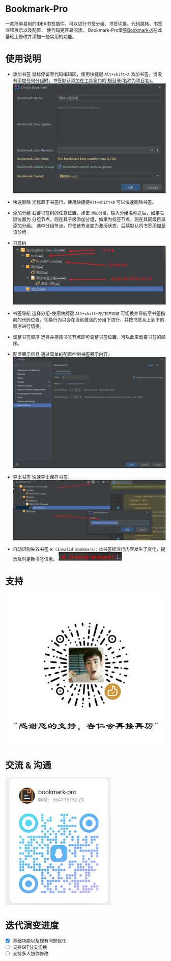 # Bookmark-Pro

一款简单易用的IDEA书签插件。可以进行书签分组、书签切换、代码跳转、书签注释展示以及配置， 使代码更容易阅读。
Bookmark-Pro借鉴[Bookmark-X](https://plugins.jetbrains.com/plugin/22013-bookmark-x)在此基础上修改并添加一些实用的功能。

# 使用说明

- 添加书签
  鼠标停留至代码编辑区，使用快捷键 `Alt+shift+A` 添加书签，当没有添加任何分组时，书签默认添加在工具窗口的 根目录(名称为项目名)。
  ![](./readme/create.png)

- 快速删除
  光标置于书签行，使用快捷键`Alt+shift+D` 可以快速删除书签。

- 添加分组
  右键书签树的任意位置，点击 `添加分组`，输入分组名称之后，如果右键位置为 分组节点，则在其子级添加分组，如果为标签节点，则在其同级目录添加分组。
  选中分组节点，将使该节点变为激活状态，后续默认将书签添加至该分组

- 书签树
![](./readme/tree.png)

- 书签导航
  选择分组-使用快捷键 `Alt+shift+左/右方向键` 可切换并导航至书签指向的代码位置，切换行为只会在当前激活的分组下进行，并按书签从上到下的顺序进行切换。

- 调整书签顺序
  选择并拖拽书签节点即可调整书签位置，可以此来改变书签的顺序。

- 配置展示信息
  通过简单的配置控制书签展示内容。
![](./readme/config.png)

- 导出书签
  快速导出保存书签。
![](./readme/export.png)

- 自动识别失效书签
  `❌ (Invalid Bookmark)`: 此书签标注行内容发生了变化，提示及时更新书签信息。
![](./readme/invalid.png)

# 支持
![](./readme/admire.png)

# 交流 & 沟通
![](./readme/qq_group.png)

# 迭代演变进度
- [X] 基础功能以及现有问题优化
- [ ] 支持GIT分支切换
- [ ] 支持多人协作修改